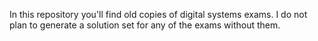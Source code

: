 In this repository you'll find old copies of digital systems exams. I do not plan to generate a solution set for any of the exams without them.
